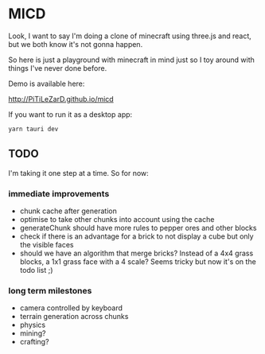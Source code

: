# MICD

Look, I want to say I'm doing a clone of minecraft using three.js and react, but we both know it's not gonna happen.

So here is just a playground with minecraft in mind just so I toy around with things I've never done before.

Demo is available here:

http://PiTiLeZarD.github.io/micd

If you want to run it as a desktop app:

```bash
yarn tauri dev
```

## TODO

I'm taking it one step at a time. So for now:

### immediate improvements

-   chunk cache after generation
-   optimise to take other chunks into account using the cache
-   generateChunk should have more rules to pepper ores and other blocks
-   check if there is an advantage for a brick to not display a cube but only the visible faces
-   should we have an algorithm that merge bricks? Instead of a 4x4 grass blocks, a 1x1 grass face with a 4 scale? Seems tricky but now it's on the todo list ;)

### long term milestones

-   camera controlled by keyboard
-   terrain generation across chunks
-   physics
-   mining?
-   crafting?
